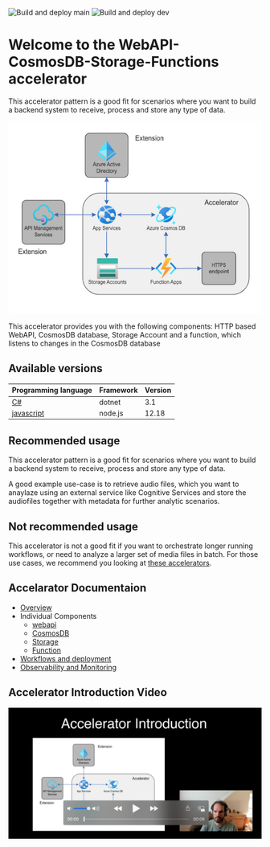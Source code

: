 ![Build and deploy main](https://github.com/MikkelHegn/AcceleratorDemoResult/workflows/Build%20and%20deploy%20main/badge.svg?branch=main) ![Build and deploy dev](https://github.com/MikkelHegn/AcceleratorDemoResult/workflows/Build%20and%20deploy%20dev/badge.svg?branch=dev)

# Welcome to the WebAPI-CosmosDB-Storage-Functions accelerator

This accelerator pattern is a good fit for scenarios where you want to build a backend system to receive, process and store any type of data.

![Accelerator diagram](docs/img/acceleratordiagram.png)

This accelerator provides you with the following components: HTTP based WebAPI, CosmosDB database, Storage Account and a function, which listens to changes in the CosmosDB database

## Available versions

| Programming language | Framework | Version |
| -------------------- | --------- | ------- |
| [C#]()               | dotnet    | 3.1     |
| [javascript]()       | node.js   | 12.18   |

## Recommended usage

This accelerator pattern is a good fit for scenarios where you want to build a backend system to receive, process and store any type of data.

A good example use-case is to retrieve audio files, which you want to anaylaze using an external service like Cognitive Services and store the audiofiles together with metadata for further analytic scenarios.

## Not recommended usage

This accelerator is not a good fit if you want to orchestrate longer running workflows, or need to analyze a larger set of media files in batch. For those use cases, we recommend you looking at [these accelerators](http://www.microsoft.com).

## Accelarator Documentaion

- [Overview](docs)
- Individual Components
    - [webapi](docs)
    - [CosmosDB](docs)
    - [Storage](docs)
    - [Function](docs)
- [Workflows and deployment](docs)
- [Observability and Monitoring](docs)

## Accelerator Introduction Video

![Overview video preview](docs/img/videopreview.png)
